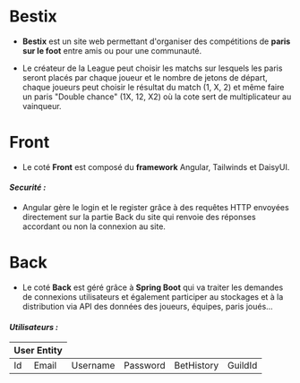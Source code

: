 # Bestix

- **Bestix** est un site web permettant d'organiser des compétitions de **paris sur le foot** entre amis ou pour une communauté.

- Le créateur de la League peut choisir les matchs sur lesquels les paris seront placés par chaque joueur et le nombre de jetons de départ, chaque joueurs peut choisir le résultat du match (1, X, 2) et même faire un paris "Double chance" (1X, 12, X2) où la cote sert de multiplicateur au vainqueur.

# Front

- Le coté **Front** est composé du **framework** Angular, Tailwinds et DaisyUI.

_<h4>Securité :</h4>_

- Angular gère le login et le register grâce à des requêtes HTTP envoyées directement sur la partie Back du site qui renvoie des réponses accordant ou non la connexion au site.

# Back

- Le coté **Back** est géré grâce à **Spring Boot** qui va traiter les demandes de connexions utilisateurs et également participer au stockages et à la distribution via API des données des joueurs, équipes, paris joués...

_<h4>Utilisateurs :</h4>_

<table>
    <thead>
        <tr>
            <th colspan="2">User Entity</th>
        </tr>
    </thead>
    <tbody>
        <tr>
            <td>Id</td>
            <td>Email</td>
            <td>Username</td>
            <td>Password</td>
            <td>BetHistory</td>
            <td>GuildId</td>
        </tr>
    </tbody>
</table>

